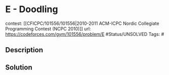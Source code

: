 # E - Doodling

contest: [[CFICPC/101556/101556|2010-2011 ACM-ICPC Nordic Collegiate Programming Contest (NCPC 2010)]]
url: https://codeforces.com/gym/101556/problem/E
#Status/UNSOLVED
Tags: #

## Description

## Solution

